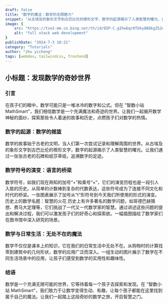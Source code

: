 ```yaml
---
draft: false
title: "数字的魔法：数学的无限魅力"
snippet: "从古埃及的象形文字到古巴比伦的楔形文字，数字的起源揭示了人类智慧的曙光。让我们通过一张张古老的石碑和纸莎草纸，追溯数字的足迹。"
image: {
    src: "https://tse2-mm.cn.bing.net/th/id/OIP-C.gIhwbqr8Tbky88QkgZ52AwHaFd?w=281&h=207&c=7&r=0&o=5&dpr=1.3&pid=1.7",
    alt: "full stack web development"
}
publishDate: "2024-7-3 10:21"
category: "Tutorials"
author: "zhu yicheng"
tags: [webdev, tailwindcss, frontend]
---
```


## 小标题：发现数学的奇妙世界

### 引言

在孩子们的眼中，数学可能只是一堆冰冷的数字和公式。但在 "智数小站 MathSmart"，我们相信数学是一个充满魔法和奇迹的世界。让我们一起揭开数学神秘的面纱，探索那些令人着迷的故事和历史，点燃孩子们对数学的热情。

### 数字的起源：数学的摇篮

数学的故事始于古老的文明，当人们第一次尝试记录和理解周围的世界。从古埃及的象形文字到古巴比伦的楔形文字，数字的起源揭示了人类智慧的曙光。让我们通过一张张古老的石碑和纸莎草纸，追溯数字的足迹。

### 数学符号的演变：语言的桥梁

数学符号，如我们现在熟知的加号“+”和乘号“×”，它们的演变历程也是一段引人入胜的历史。从简单的计数棒到复杂的代数表达，这些符号成为了连接不同文化和时代的桥梁。一张图表展示了加号从“t”形符号到今天我们所使用的形式的演变。
历史上的数学名题：智慧的火花
历史上有许多著名的数学问题，如哥德巴赫猜想、费马大定理等，它们挑战了一代又一代数学家的智慧。通过讲述这些问题的提出和解决过程，我们可以激发孩子们的好奇心和探索欲。一幅插图描绘了数学家们在图书馆中深入研究的场景。

### 数学与日常生活：无处不在的魔法

数学不仅仅是课本上的知识，它在我们的日常生活中无处不在。从购物时的计算找零到建筑中的几何形状，数学的应用广泛而深入。一组生动的图片展示了数学在不同生活场景中的应用，让孩子们感受到数学的实用性和趣味性。

### 结语

数学是一个充满无限可能的世界，它等待着每一个孩子去探索和发现。在 "智数小站 MathSmart"，我们致力于让数学变得生动、有趣，让每个孩子都能在这里找到属于自己的魔法。让我们一起踏上这段奇妙的数学之旅，开启智慧之门。